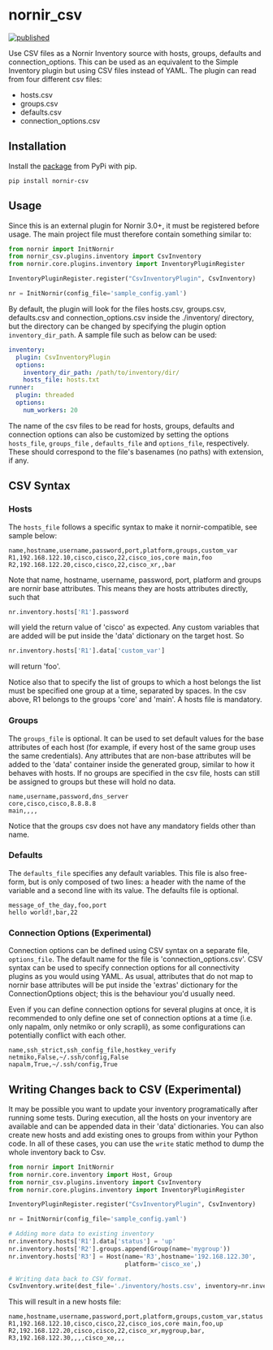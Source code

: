 # nornir_csv
[![published](https://static.production.devnetcloud.com/codeexchange/assets/images/devnet-published.svg)](https://developer.cisco.com/codeexchange/github/repo/matman26/nornir_csv)

Use CSV files as a Nornir Inventory source with hosts, groups, defaults and
connection_options.
This can be used as an equivalent to the Simple Inventory plugin but 
using CSV files instead of YAML. 
The plugin can read from four different csv files:
+ hosts.csv
+ groups.csv
+ defaults.csv
+ connection_options.csv

## Installation
Install the [package](https://pypi.org/project/nornir-csv/) from PyPi with pip.

```
pip install nornir-csv
```

## Usage
Since this is an external plugin for Nornir 3.0+, it must be registered
before usage. The main project file must therefore contain something similar to:

```python
from nornir import InitNornir
from nornir_csv.plugins.inventory import CsvInventory
from nornir.core.plugins.inventory import InventoryPluginRegister

InventoryPluginRegister.register("CsvInventoryPlugin", CsvInventory)

nr = InitNornir(config_file='sample_config.yaml')
```

By default, the plugin will look for the files hosts.csv, groups.csv, defaults.csv and
connection_options.csv inside the 
./inventory/ directory, but the directory can be changed by specifying the plugin option 
`inventory_dir_path`. A sample file such as below can be used:

```yaml
inventory:
  plugin: CsvInventoryPlugin
  options:
    inventory_dir_path: /path/to/inventory/dir/
    hosts_file: hosts.txt
runner:
  plugin: threaded
  options:
    num_workers: 20
```

The name of the csv files to be read for hosts, groups, defaults and connection options can also 
be customized by setting the options `hosts_file`, `groups_file` , `defaults_file` and `options_file`,
respectively. These should correspond to the file's basenames (no paths) with extension, if any.

## CSV Syntax
### Hosts
The `hosts_file` follows a specific syntax to make it nornir-compatible, see sample below:
```csv
name,hostname,username,password,port,platform,groups,custom_var
R1,192.168.122.10,cisco,cisco,22,cisco_ios,core main,foo
R2,192.168.122.20,cisco,cisco,22,cisco_xr,,bar
```

Note that name, hostname, username, password, port, platform and groups are nornir
base attributes. This means they are hosts attributes directly, such that
```python
nr.inventory.hosts['R1'].password
```

will yield the return value of 'cisco' as expected. Any custom variables that are
added will be put inside the 'data' dictionary on the target host. So

```python
nr.inventory.hosts['R1'].data['custom_var']
```

will return 'foo'.

Notice also that to specify the list of groups to which a host belongs the list must be 
specified one group at a time, separated by spaces. In the csv above, R1 belongs to the
groups 'core' and 'main'. A hosts file is mandatory.

### Groups
The `groups_file` is optional. It can be used to set 
default values for the base attributes of each host (for example, if every host of the same
group uses the same credentials). Any attributes that are non-base attributes will
be added to the 'data' container inside the generated group, similar to how it 
behaves with hosts. If no groups are specified in the csv file, hosts can still be assigned 
to groups but these will hold no data.

```csv
name,username,password,dns_server
core,cisco,cisco,8.8.8.8
main,,,,
```

Notice that the groups csv does not have any mandatory fields other than name.

### Defaults
The `defaults_file` specifies any default variables. This file is also free-form, but is only 
composed of two lines: a header with the name of the variable and a second line with 
its value. The defaults file is optional.

```csv
message_of_the_day,foo,port
hello world!,bar,22
```

### Connection Options (Experimental)
Connection options can be defined using CSV syntax on a separate file, `options_file`.
The default name for the file is 'connection_options.csv'. CSV syntax can be used to
specify connection options for all connectivity plugins as you would using YAML. As
usual, attributes that do not map to nornir base attributes will be put inside
the 'extras' dictionary for the ConnectionOptions object; this is the behaviour
you'd usually need.

Even if you can define connection options for several plugins at once, it is
recommended to only define one set of connection options at a time (i.e. only napalm,
only netmiko or only scrapli), as some configurations can potentially conflict 
with each other.

```csv
name,ssh_strict,ssh_config_file,hostkey_verify
netmiko,False,~/.ssh/config,False
napalm,True,~/.ssh/config,True
```

## Writing Changes back to CSV (Experimental)
It may be possible you want to update your inventory programatically after running some
tests. During execution, all the hosts on your inventory are available and can be appended
data in their 'data' dictionaries. You can also create new hosts and add existing ones to
groups from within your Python code. In all of these cases, you can use the `write`
static method to dump the whole inventory back to Csv.

```python
from nornir import InitNornir
from nornir.core.inventory import Host, Group
from nornir_csv.plugins.inventory import CsvInventory
from nornir.core.plugins.inventory import InventoryPluginRegister

InventoryPluginRegister.register("CsvInventoryPlugin", CsvInventory)

nr = InitNornir(config_file='sample_config.yaml')

# Adding more data to existing inventory
nr.inventory.hosts['R1'].data['status'] = 'up'
nr.inventory.hosts['R2'].groups.append(Group(name='mygroup'))
nr.inventory.hosts['R3'] = Host(name='R3',hostname='192.168.122.30',
                                platform='cisco_xe',)

# Writing data back to CSV format.
CsvInventory.write(dest_file='./inventory/hosts.csv', inventory=nr.inventory)
```

This will result in a new hosts file:
```csv
name,hostname,username,password,port,platform,groups,custom_var,status
R1,192.168.122.10,cisco,cisco,22,cisco_ios,core main,foo,up
R2,192.168.122.20,cisco,cisco,22,cisco_xr,mygroup,bar,
R3,192.168.122.30,,,,cisco_xe,,,
```
